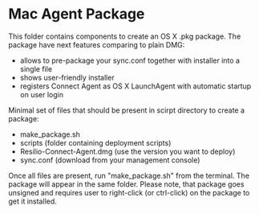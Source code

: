 # Mac Agent Package

This folder contains components to create an OS X .pkg package. The package have next features comparing to plain DMG:
* allows to pre-package your sync.conf together with installer into a single file
* shows user-friendly installer
* registers Connect Agent as OS X LaunchAgent with automatic startup on user login

Minimal set of files that should be present in scirpt directory to create a package:
* make_package.sh
* scripts (folder containing deployment scripts)
* Resilio-Connect-Agent.dmg (use the version you want to deploy)
* sync.conf (download from your management console)

Once all files are present, run "make_package.sh" from the terminal. The package will appear in the same folder. Please note, that package goes unsigned and requires user to right-click (or ctrl-click) on the package to get it installed.

